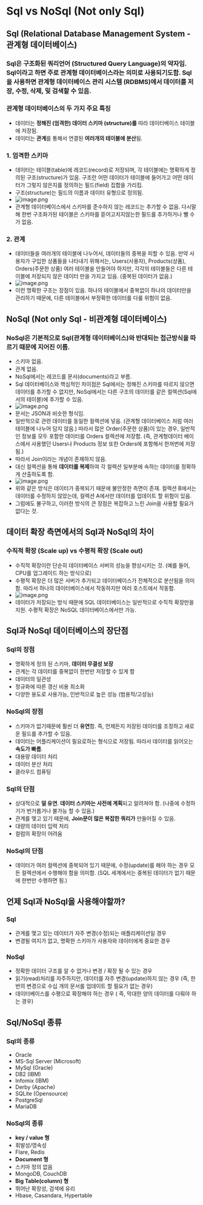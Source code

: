 # Sql vs NoSql (Not only Sql)

## Sql (Relational Database Management System - 관계형 데이터베이스)

### Sql은 구조화된 쿼리언어 (Structured Query Language)의 약자임. Sql이라고 하면 주로 관계형 데이터베이스라는 의미로 사용되기도함. Sql을 사용하면 관계형 데이터베이스 관리 시스템 (RDBMS)에서 데이터를 저장, 수정, 삭제, 및 검색할 수 있음.

### 관계형 데이터베이스의 두 가지 주요 특징

* 데이터는 **정해진 (엄격한) 데이터 스키마 (structure)를** 따라 데이터베이스 테이블에 저장됨.
* 데이터는 **관계**를 통해서 연결된 **여러개의 테이블에 분산**됨.

### 1\. 엄격한 스키마

* 데이터는 테이블(table)에 레코드(record)로 저장되며, 각 테이블에는 명확하게 정의된 구조(structure)가 있음. 구조란 어떤 데이터가 테이블에 들어가고 어떤 데이터가 그렇지 않은지를 정의하는 필드(field) 집합을 가리킴.
* 구조(structure)는 필드의 이름과 데이터 유형으로 정의됨.
* ![image.png](https://github.com/Taeheonic/Data-Science/blob/master/img/image3.png)
* 관계형 데이터베이스에서 스키마를 준수하지 않는 레코드는 추가할 수 없음. 다시말해 한번 구조화가된 테이블은 스키마를 뜯어고치지않는한 필드를 추가하거나 뺄 수가 없음.

### 2\. 관계

* 데이터들을 여러개의 테이블에 나누어서, 데이터들의 중복을 피할 수 있음. 만약 사용자가 구입한 상품들을 나타내기 위해서는, Users(사용자), Products(상품), Orders(주문한 상품) 여러 테이블을 만들어야 하지만, 각각의 테이블들은 다른 테이블에 저장되지 않은 데이터 만을 가지고 있음. (중복된 데이터가 없음.)
* ![image.png](https://github.com/Taeheonic/Data-Science/blob/master/img/image4.png)
* 이런 명확한 구조는 장점이 있음. 하나의 테이블에서 중복없이 하나의 데이터만을 관리하기 때문에, 다른 테이블에서 부정확한 데이터를 다룰 위험이 없음.

## NoSql (Not only Sql - 비관계형 데이터베이스)

### NoSql은 기본적으로 Sql(관계형 데이터베이스)와 반대되는 접근방식을 따르기 때문에 지어진 이름.

* 스키마 없음.
* 관계 없음.
* NoSql에서는 레코드를 문서(documents)라고 부름.
* Sql 데이터베이스와 핵심적인 차이점은 Sql에서는 정해진 스키마를 따르지 않으면 데이터를 추가할 수 없지만, NoSql에서는 다른 구조의 데이터를 같은 컬렉션(Sql에서의 테이블)에 추가할 수 있음.
* ![image.png](https://github.com/Taeheonic/Data-Science/blob/master/img/image5.png)
* 문서는 JSON과 비슷한 형식임.
* 일반적으로 관련 데이터를 동일한 컬렉션에 넣음. (관계형 데이터베이스 처럼 여러 테이블에 나누어 담지 않음.) 따라서 많은 Order(주문한 상품)이 있는 경우, 일반적인 정보를 모두 포함한 데이터를 Orders 컬렉션에 저장함. (즉, 관계형데이터 베이스에서 사용했던 Users나 Products 정보 또한 Orders에 포함해서 한꺼번에 저장됨.)
* 따라서 Join이라는 개념이 존재하지 않음.
* 대신 컬렉션을 통해 **데이터를 복제**하여 각 컬렉션 일부분에 속하는 데이터를 정확하게 산출하도록 함.
* ![image.png](https://github.com/Taeheonic/Data-Science/blob/master/img/image6.png)
* 위와 같은 방식은 데이터가 중복되기 때문에 불안정한 측면이 존재. 컬렉션 B에서는 데이터를 수정하지 않았는데, 컬렉션 A에서만 데이터를 업데이트 할 위험이 있음.
* 그럼에도 불구하고, 이러한 방식의 큰 장점은 복잡하고 느린 Join을 사용할 필요가 없다는 것.

## 데이터 확장 측면에서의 Sql과 NoSql의 차이

### 수직적 확장 (Scale up) vs 수평적 확장 (Scale out)

* 수직적 확장이란 단순히 데이터베이스 서버의 성능을 향상시키는 것. (예를 들어, CPU를 업그레이드 하는 방식으로)
* 수평적 확장은 더 많은 서버가 추가되고 데이터베이스가 전체적으로 분산됨을 의미함. 따라서 하나의 데이터베이스에서 작동하지만 여러 호스트에서 작동함.
* ![image.png](https://github.com/Taeheonic/Data-Science/blob/master/img/image7.png)
* 데이터가 저장되는 방식 때문에 SQL 데이터베이스는 일반적으로 수직적 확장만을 지원. 수평적 확장은 NoSQL 데이터베이스에서만 가능.

## Sql과 NoSql 데이터베이스의 장단점

### Sql의 장점

* 명확하게 정의 된 스키마, **데이터 무결성 보장**
* 관계는 각 데이터를 중복없이 한번만 저장할 수 있게 함
* 데이터의 일관성
* 정규화에 따른 갱신 비용 최소화
* 다양한 용도로 사용가능, 인반적으로 높은 성능 (범용적/고성능)

### NoSql의 장점

* 스키마가 없기때문에 훨씬 더 **유연**함. 즉, 언제든지 저장된 데이터를 조정하고 새로운 필드를 추가할 수 있음.
* 데이터는 어플리케이션이 필요로하는 형식으로 저장됨. 따라서 데이터를 읽어오는 **속도가 빠름**.
* 대용량 데이터 처리
* 데이터 분산 처리
* 클라우드 컴퓨팅

### Sql의 단점

* 상대적으로 **덜 유연**. **데이터 스키마는 사전에 계획**되고 알려져야 함. (나중에 수정하기가 번거롭거나 불가능 할 수 있음.)
* 관계를 맺고 있기 때문에, **Join문이 많은 복잡한 쿼리가** 만들어질 수 있음.
* 대량의 데이터 입력 처리
* 컬럼의 확장이 어려움

### NoSql의 단점

* 데이터가 여러 컬렉션에 중복되어 있기 때문에, 수정(update)를 해야 하는 경우 모든 컬렉션에서 수행해야 함을 의미함. (SQL 세계에서는 중복된 데이터가 없기 때문에 한번만 수행하면 됨.)

## 언제 Sql과 NoSql을 사용해야할까?

### Sql

* 관계를 맺고 있는 데이터가 자주 변경(수정)되는 애플리케이션일 경우
* 변경될 여지가 없고, 명확한 스키마가 사용자와 데이터에게 중요한 경우

### NoSql

* 정확한 데이터 구조를 알 수 없거나 변경 / 확장 될 수 있는 경우
* 읽기(read)처리를 자주하지만, 데이터를 자주 변경(update)하지 않는 경우 (즉, 한번의 변경으로 수십 개의 문서를 업데이트 할 필요가 없는 경우)
* 데이터베이스를 수평으로 확장해야 하는 경우 ( 즉, 막대한 양의 데이터를 다뤄야 하는 경우)

## Sql/NoSql 종류

### Sql의 종류

* Oracle
* MS-Sql Server (Microsoft)
* MySql (Oracle)
* DB2 (IBM)
* Infomix (IBM)
* Derby (Apache)
* SQLite (Opensource)
* PostgreSql
* MariaDB

### NoSql의 종류

* **key / value 형**
* 휘발성/영속성
* Flare, Redis
* **Document 형**
* 스키마 정의 없음
* MongoDB, CouchDB
* **Big Table(column) 형**
* 뛰어난 확장성, 검색에 유리
* Hbase, Casandara, Hypertable
